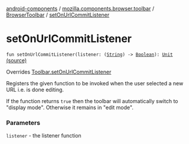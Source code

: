 [android-components](../../index.md) / [mozilla.components.browser.toolbar](../index.md) / [BrowserToolbar](index.md) / [setOnUrlCommitListener](./set-on-url-commit-listener.md)

# setOnUrlCommitListener

`fun setOnUrlCommitListener(listener: (`[`String`](https://kotlinlang.org/api/latest/jvm/stdlib/kotlin/-string/index.html)`) -> `[`Boolean`](https://kotlinlang.org/api/latest/jvm/stdlib/kotlin/-boolean/index.html)`): `[`Unit`](https://kotlinlang.org/api/latest/jvm/stdlib/kotlin/-unit/index.html) [(source)](https://github.com/mozilla-mobile/android-components/blob/master/components/browser/toolbar/src/main/java/mozilla/components/browser/toolbar/BrowserToolbar.kt#L212)

Overrides [Toolbar.setOnUrlCommitListener](../../mozilla.components.concept.toolbar/-toolbar/set-on-url-commit-listener.md)

Registers the given function to be invoked when the user selected a new URL i.e. is done
editing.

If the function returns `true` then the toolbar will automatically switch to "display mode". Otherwise it
remains in "edit mode".

### Parameters

`listener` - the listener function